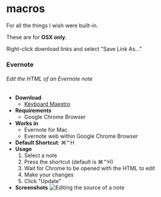 # macros

For all the things I wish were built-in.

These are for **OSX only**.

Right-click download links and select "Save Link As..."

### Evernote


###### Edit the HTML of an Evernote note

- **Download**
    - [Keyboard Maestro](https://raw.github.com/smj10j/macros/master/Evernote/KeyboardMaestro/EditEvernoteAsHTML.kmmacros)
- **Requirements**
    - Google Chrome Browser
- **Works in**
    - Evernote for Mac
    - Evernote web within Google Chrome Browser
- **Default Shortcut**: ⌘⌃H
- **Usage**
    1. Select a note
    2. Press the shortcut (default is ⌘⌃H)
    3. Wait for Chrome to be opened with the HTML to edit
    4. Make your changes
    5. Click "Update"
- **Screenshots**
    ![Editing the source of a note](https://c2.staticflickr.com/6/5273/14341327433_371283cfc9_c.jpg "Editing a note")
